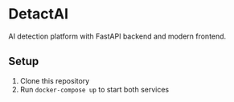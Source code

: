 # DetactAI

AI detection platform with FastAPI backend and modern frontend.

## Setup

1. Clone this repository
2. Run `docker-compose up` to start both services
